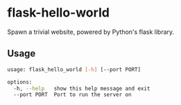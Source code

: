 # flask-hello-world

Spawn a trivial website, powered by Python's flask library.


## Usage

```bash
usage: flask_hello_world [-h] [--port PORT]

options:
  -h, --help   show this help message and exit
  --port PORT  Port to run the server on
```

